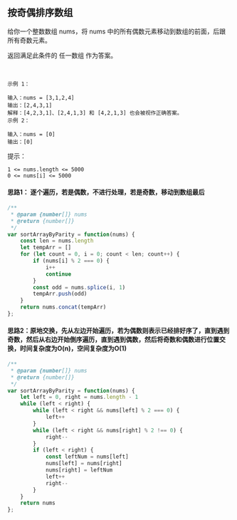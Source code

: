## 按奇偶排序数组

给你一个整数数组 nums，将 nums 中的所有偶数元素移动到数组的前面，后跟所有奇数元素。

返回满足此条件的 任一数组 作为答案。

 
```
示例 1：

输入：nums = [3,1,2,4]
输出：[2,4,3,1]
解释：[4,2,3,1]、[2,4,1,3] 和 [4,2,1,3] 也会被视作正确答案。
示例 2：

输入：nums = [0]
输出：[0]
```

提示：

```
1 <= nums.length <= 5000
0 <= nums[i] <= 5000
```

#### 思路1： 逐个遍历，若是偶数，不进行处理，若是奇数，移动到数组最后
```javascript
/**
 * @param {number[]} nums
 * @return {number[]}
 */
var sortArrayByParity = function(nums) {
    const len = nums.length
    let tempArr = []
    for (let count = 0, i = 0; count < len; count++) {
        if (nums[i] % 2 === 0) {
            i++
            continue
        }
        const odd = nums.splice(i, 1)
        tempArr.push(odd)
    }
    return nums.concat(tempArr)
};
```

#### 思路2：原地交换，先从左边开始遍历，若为偶数则表示已经排好序了，直到遇到奇数，然后从右边开始倒序遍历，直到遇到偶数，然后将奇数和偶数进行位置交换，时间复杂度为O(n)，空间复杂度为O(1)
```javascript
/**
 * @param {number[]} nums
 * @return {number[]}
 */
var sortArrayByParity = function(nums) {
    let left = 0, right = nums.length - 1
    while (left < right) {
        while (left < right && nums[left] % 2 === 0) {
            left++
        }
        while (left < right && nums[right] % 2 !== 0) {
            right--
        }
        if (left < right) {
            const leftNum = nums[left]
            nums[left] = nums[right]
            nums[right] = leftNum
            left++
            right--
        }
    }
    return nums
};
```